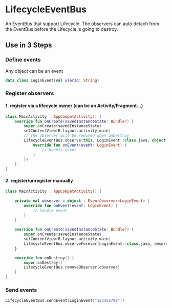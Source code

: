# LifecycleEventBus
An EventBus that support Lifecycle. The observers can auto detach from the EventBus before the Lifecycle is going to destroy.

## Use in 3 Steps
### Define events
Any object can be an event
```kotlin
data class LoginEvent(val userId: String)
```

### Register observers
#### 1. register via a lifecycle owner (can be an Activity/Fragment...)
```kotlin
class MainActivity : AppCompatActivity() {
    override fun onCreate(savedInstanceState: Bundle?) {
        super.onCreate(savedInstanceState)
        setContentView(R.layout.activity_main)
        // The observer will be removed when onDestroy
        LifecycleEventBus.observe(this, LoginEvent::class.java, object : EventObserver<LoginEvent> {
            override fun onEvent(event: LoginEvent) {
                // handle event
            }
        })
    }
}
```

#### 2. register/unregister manually
```kotlin
class MainActivity : AppCompatActivity() {
    
    private val observer = object : EventObserver<LoginEvent> {
        override fun onEvent(event: LoginEvent) {
            // handle event
        }
    }
    
    override fun onCreate(savedInstanceState: Bundle?) {
        super.onCreate(savedInstanceState)
        setContentView(R.layout.activity_main)
        LifecycleEventBus.observeForever(LoginEvent::class.java, observer)
    }

    override fun onDestroy() {
        super.onDestroy()
        LifecycleEventBus.removeObserver(observer)
    }
}
```

### Send events
```kotlin
LifecycleEventBus.sendEvent(LoginEvent("123456789"))
```
